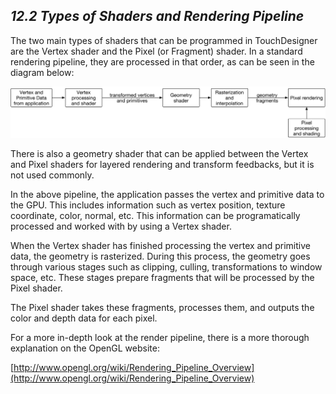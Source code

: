## *12.2 Types of Shaders and Rendering Pipeline*

The two main types of shaders that can be programmed in TouchDesigner are the Vertex shader and the Pixel (or Fragment) shader. In a standard rendering pipeline, they are processed in that order, as can be seen in the diagram below:

![GLSL Pipeline](../img/12.2/pipeline.png)

There is also a geometry shader that can be applied between the Vertex and Pixel shaders for layered rendering and transform feedbacks, but it is not used commonly.

In the above pipeline, the application passes the vertex and primitive data to the GPU. This includes information such as vertex position, texture coordinate, color, normal, etc. This information can be programatically processed and worked with by using a Vertex shader.

When the Vertex shader has finished processing the vertex and primitive data, the geometry is rasterized. During this process, the geometry goes through various stages such as clipping, culling, transformations to window space, etc. These stages prepare fragments that will be processed by the Pixel shader.

The Pixel shader takes these fragments, processes them, and outputs the color and depth data for each pixel.

For a more in-depth look at the render pipeline, there is a more thorough explanation on the OpenGL website:

[http://www.opengl.org/wiki/Rendering_Pipeline_Overview](http://www.opengl.org/wiki/Rendering_Pipeline_Overview)